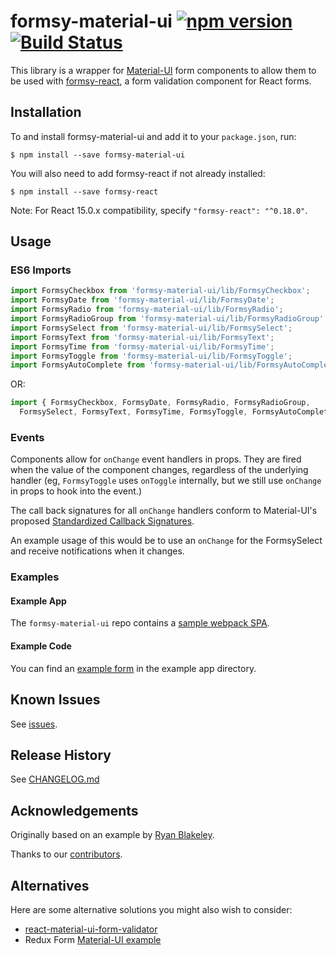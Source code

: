 # formsy-material-ui [![npm version](https://badge.fury.io/js/formsy-material-ui.svg)](https://badge.fury.io/js/formsy-material-ui) [![Build Status](https://travis-ci.org/mbrookes/formsy-material-ui.svg?branch=master)](https://travis-ci.org/mbrookes/formsy-material-ui)

This library is a wrapper for [Material-UI](http://material-ui.com/) form components to allow them to be used
with [formsy-react](https://github.com/christianalfoni/formsy-react), a form validation component for React forms.

## Installation

To and install formsy-material-ui and add it to your `package.json`, run:

```
$ npm install --save formsy-material-ui
```

You will also need to add formsy-react if not already installed:

```
$ npm install --save formsy-react
```

Note: For React 15.0.x compatibility, specify `"formsy-react": "^0.18.0"`.

## Usage

### ES6 Imports

```js
import FormsyCheckbox from 'formsy-material-ui/lib/FormsyCheckbox';
import FormsyDate from 'formsy-material-ui/lib/FormsyDate';
import FormsyRadio from 'formsy-material-ui/lib/FormsyRadio';
import FormsyRadioGroup from 'formsy-material-ui/lib/FormsyRadioGroup';
import FormsySelect from 'formsy-material-ui/lib/FormsySelect';
import FormsyText from 'formsy-material-ui/lib/FormsyText';
import FormsyTime from 'formsy-material-ui/lib/FormsyTime';
import FormsyToggle from 'formsy-material-ui/lib/FormsyToggle';
import FormsyAutoComplete from 'formsy-material-ui/lib/FormsyAutoComplete';
```

OR:

```js
import { FormsyCheckbox, FormsyDate, FormsyRadio, FormsyRadioGroup, 
  FormsySelect, FormsyText, FormsyTime, FormsyToggle, FormsyAutoComplete } from 'formsy-material-ui/lib';
```

### Events

Components allow for `onChange` event handlers in props. They are fired when the value of the 
component changes, regardless of the underlying handler (eg, `FormsyToggle` uses `onToggle` internally, but we
still use `onChange` in props to hook into the event.)

The call back signatures for all `onChange` handlers conform to 
 Material-UI's proposed [Standardized Callback Signatures](https://github.com/callemall/material-ui/issues/2957).  

An example usage of this would be to use an `onChange` for the FormsySelect and receive notifications when it changes.

### Examples

#### Example App

The `formsy-material-ui` repo contains a [sample webpack SPA](https://github.com/mbrookes/formsy-material-ui/tree/master/examples/webpack-example).

#### Example Code

You can find an [example form](https://github.com/mbrookes/formsy-material-ui/blob/master/examples/webpack-example/src/app/Main.js#L80) in the example app directory.

## Known Issues

See [issues](https://github.com/mbrookes/formsy-material-ui/issues).

## Release History

See [CHANGELOG.md](https://github.com/mbrookes/formsy-material-ui/blob/master/CHANGELOG.md)

## Acknowledgements

Originally based on an example by [Ryan Blakeley](https://github.com/rojobuffalo).

Thanks to our [contributors](https://github.com/mbrookes/formsy-material-ui/graphs/contributors).

## Alternatives

Here are some alternative solutions you might also wish to consider:
  - [react-material-ui-form-validator](https://github.com/NewOldMax/react-material-ui-form-validator)
  - Redux Form [Material-UI example](http://redux-form.com/6.1.1/examples/material-ui/)
